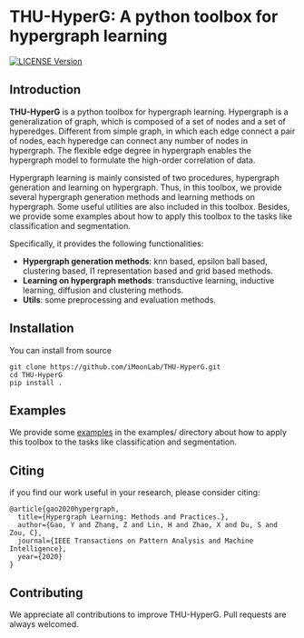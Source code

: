 [license-image]: https://img.shields.io/github/license/iMoonLab/THU-HyperG.svg
[license-url]: https://github.com/iMoonLab/THU-HyperG/blob/master/LICENSE

THU-HyperG: A python toolbox for hypergraph learning  
===


[![LICENSE Version][license-image]][license-url]




Introduction
---
**THU-HyperG** is a python toolbox for hypergraph learning. Hypergraph is a generalization of graph, which is composed of a set of nodes and a set of hyperedges. Different from simple graph, in which each edge connect a pair of nodes, each hyperedge can connect any number of nodes in hypergraph. The flexible edge degree in hypergraph enables the hypergraph model to formulate the high-order correlation of data.

Hypergraph learning is mainly consisted of two procedures, hypergraph generation and learning on hypergraph. Thus, in this toolbox, we provide several hypergraph generation methods and learning methods on hypergraph. Some useful utilities are also included in this toolbox. Besides, we provide some examples about how to apply this toolbox to the tasks like classification and segmentation.  

Specifically, it provides the following functionalities:
* **Hypergraph generation methods**: knn based, epsilon ball based, clustering based, l1 representation based and grid based methods.
* **Learning on hypergraph methods**: transductive learning, inductive learning, diffusion and clustering methods.
* **Utils**: some preprocessing and evaluation methods.

Installation
---
You can install from source
    
    git clone https://github.com/iMoonLab/THU-HyperG.git
    cd THU-HyperG
    pip install .

Examples
---

We provide some [examples](https://github.com/iMoonLab/THU-HyperG/tree/master/examples) in the examples/ directory about how to apply this toolbox to the tasks like classification and segmentation.  

Citing
--- 
if you find our work useful in your research, please consider citing:

```
@article{gao2020hypergraph,
  title={Hypergraph Learning: Methods and Practices.},
  author={Gao, Y and Zhang, Z and Lin, H and Zhao, X and Du, S and Zou, C},
  journal={IEEE Transactions on Pattern Analysis and Machine Intelligence},
  year={2020}
}
```

Contributing
---
We appreciate all contributions to improve THU-HyperG. Pull requests are always welcomed.
